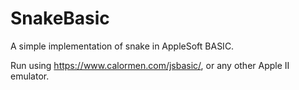 # SnakeBasic
A simple implementation of snake in AppleSoft BASIC.

Run using https://www.calormen.com/jsbasic/, or any other Apple II emulator.
